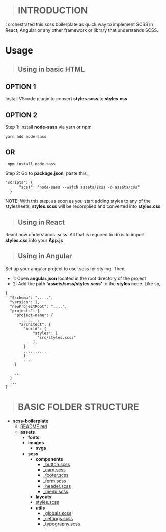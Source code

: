> # INTRODUCTION

I orchestrated this scss boilerplate as quick way to implement SCSS in React, Angular or any other framework or library that understands SCSS.

# Usage

> ## Using in basic HTML

## OPTION 1
Install VScode plugin to convert **styles.scss** to **styles.css**

## OPTION 2
Step 1: Install **node-sass** via yarn or npm

``` yarn add node-sass ```

## OR

``` npm install node-sass```

Step 2: Go to **package.json**, paste this,
```
"scripts": {
      "scss": "node-sass --watch assets/scss -o assets/css"
  }
```
NOTE: With this step, as soon as you start adding styles to any of the stylesheets, **styles.scss**  will be recomplied and converted into **styles.css**

> ## Using in React

React now understands .scss. All that is required to do is to import **styles.css** into your **App.js**

> ## Using in Angular

Set up your angular project to use .scss for styling. Then,
* 1: Open **angular.json** located in the root directory of the project
* 2: Add the path **'assets/scss/styles.scss'** to the **styles** node. Like so,

```
{
  "$schema": ".....",
  "version": 1,
  "newProjectRoot": "....",
  "projects": {
    "project-name": {
      .........
      "architect": {
        "build": {
            "styles": [
              "src/styles.scss"
            ],
        }
        ..........
        }
        ....
    }

    ...
  }
  ...
}
```

> # BASIC FOLDER STRUCTURE
- __scss\-boilerplate__
   - [README.md](README.md)
   - __assets__
     - __fonts__
     - __images__
       - __svgs__
     - __scss__
       - __components__
         - [\_button.scss](assets/scss/components/_button.scss)
         - [\_card.scss](assets/scss/components/_card.scss)
         - [\_footer.scss](assets/scss/components/_footer.scss)
         - [\_form.scss](assets/scss/components/_form.scss)
         - [\_header.scss](assets/scss/components/_header.scss)
         - [\_menu.scss](assets/scss/components/_menu.scss)
       - __layouts__
       - [styles.scss](assets/scss/styles.scss)
       - __utils__
         - [\_globals.scss](assets/scss/utils/_globals.scss)
         - [\_settings.scss](assets/scss/utils/_settings.scss)
         - [\_typography.scss](assets/scss/utils/_typography.scss)
